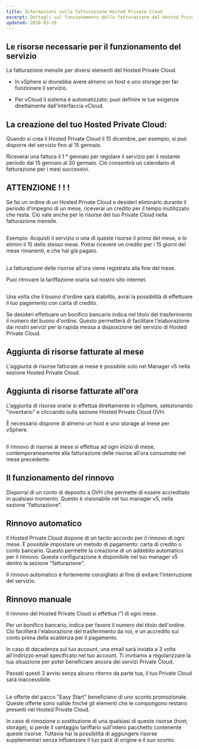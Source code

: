 ```yaml
---
title: Informazioni sulla fatturazione Hosted Private Cloud
excerpt: Dettagli sul funzionamento della fatturazione del Hosted Private Cloud
updated: 2018-03-26
---
```


## 

## Le risorse necessarie per il funzionamento del servizio
La fatturazione mensile per diversi elementi del Hosted Private Cloud.

- In vSphere si dovrebbe avere almeno un host e uno storage per far funzionare il servizio.

- Per vCloud il sistema è automatizzato; puoi definire le tue esigenze direttamente dall'interfaccia vCloud.

## La creazione del tuo Hosted Private Cloud:
Quando si crea il Hosted Private Cloud il 15 dicembre, per esempio, si può disporre del servizio fino al 15 gennaio.

Riceverai una fattura il 1 ° gennaio per regolare il servizio per il restante periodo dal 15 gennaio al 30 gennaio. Ciò consentirà un calendario di fatturazione per i mesi successivi.

## ATTENZIONE ! ! !
Se fai un ordine di un Hosted Private Cloud e desideri eliminarlo durante il periodo d'impegno di un mese, riceverai un credito per il tempo inutilizzato che resta.
Ciò vale anche per le risorse del tuo Private Cloud nella fatturazione mensile.

## 
Esempio: Acquisti il servizio o una di queste risorse il primo del mese, e lo elimini il 15 dello stesso mese. Potrai ricevere un credito per i 15 giorni del mese rimanenti, e che hai già pagato.

## 
La fatturazione delle risorse all'ora viene registrata alla fine del mese.

Puoi ritrovare la tariffazione oraria sul nostro sito internet.

## 
Una volta che il buono d'ordine sarà stabilito, avrai la possibilità di effettuare il tuo pagamento con carta di credito.

Se desideri effettuare un bonifico bancario indica nel titolo del trasferimento il numero del buono d'ordine. Questo permetterà di facilitare l'elaborazione dai nostri servizi per la rapida messa a disposizione del servizio di Hosted Private Cloud.

## Aggiunta di risorse fatturate al mese
L'aggiunta di risorse fatturate al mese è possibile solo nel Manager v5 nella sezione Hosted Private Cloud.

## Aggiunta di risorse fatturate all'ora
L'aggiunta di risorse orarie si effettua direttamente in vSphere, selezionando "inventario" e cliccando sulla sezione Hosted Private Cloud OVH.

È necessario disporre di almeno un host e uno storage al mese per vSphere.

## 
Il rinnovo di risorse al mese si effettua ad ogni inizio di mese, contemporaneamente alla fatturazione delle risorse all'ora consumate nel mese precedente.

## Il funzionamento del rinnovo
Disporrai di un conto di deposito a OVH che permette di essere accreditato in qualsiasi momento.
Questo è visionabile nel tuo manager v5, nella sezione "fatturazione".

## Rinnovo automatico
Il Hosted Private Cloud dispone di un tacito accordo per il rinnovo di ogni mese. È possibile impostare un metodo di pagamento: carta di credito o conto bancario.
Questo permette la creazione di un addebito automatico per il rinnovo.
Questa configurazione è disponibile nel tuo manager v5 dentro la sezione "fatturazione".

Il rinnovo automatico è fortemente consigliato al fine di evitare l'interruzione del servizio.

## Rinnovo manuale
Il rinnovo del Hosted Private Cloud si effettua l'1 di ogni mese.

Per un bonifico bancario, indica per favore il numero del titolo dell'ordine. Ciò faciliterà l'elaborazione del trasferimento da noi, e un accredito sul conto prima della scadenza per il pagamento.

In caso di decadenza sul tuo account, una email sarà inviata a 3 volte all'indirizzo email specificato nel tuo account. Ti invitiamo a regolarizzare la tua situazione per poter beneficiare ancora dei servizi Private Cloud.

Passati questi 3 avvisi senza alcuno ritorno da parte tua, il tuo Private Cloud sarà inaccessibile.

## 
Le offerte del pacco "Easy Start" beneficiano di uno sconto promozionale.
Queste offerte sono valide finché gli elementi che le compongono restano presenti nel Hosted Private Cloud.

In caso di rimozione o sostituzione di una qualsiasi di queste risorse (host, storage), si perde il vantaggio tariffario sull'intero pacchetto contenente queste risorse. Tuttavia hai la possibilità di aggiungere risorse supplementari senza influenzare il tuo pack di origine e il suo sconto.

